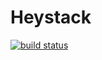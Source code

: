 # Heystack

[![build status](https://gitlab-ci.heyday.net.nz/projects/1/status.png?ref=master)](https://gitlab-ci.heyday.net.nz/projects/1?ref=master)